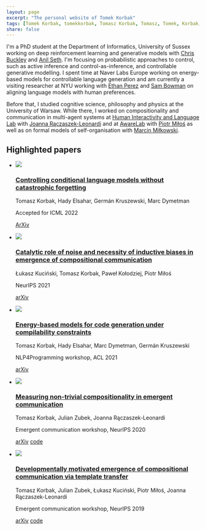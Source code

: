 ```yaml
---
layout: page
excerpt: "The personal website of Tomek Korbak"
tags: [Tomek Korbak, tomekkorbak, Tomasz Korbak, Tomasz, Tomek, Korbak, homepage]
share: false
---
```

I'm a PhD student at the Department of Informatics, University of Sussex working on deep reinforcement learning and generative models with [Chris Buckley](https://scholar.google.co.uk/citations?user=nWuZ0XcAAAAJ&hl=en) and [Anil Seth](https://scholar.google.com/citations?hl=en&user=3eJCZCkAAAAJ). I'm focusing on probabilistic approaches to control, such as active inference and control-as-inference, and controllable generative modelling. I spent time at Naver Labs Europe working on energy-based models for controllable language generation and am currently a visiting researcher at NYU working with [Ethan Perez](https://scholar.google.ca/citations?user=za0-taQAAAAJ&hl=en) and [Sam Bowman](https://scholar.google.com/citations?user=kV9XRxYAAAAJ&hl=en) on aligning language models with human preferences.

Before that, I studied cognitive science, philosophy and physics at the University of Warsaw. While there, I worked on compositionality and communication in multi-agent systems at [Human Interactivity and Language Lab](http://hill.psych.uw.edu.pl) with [Joanna Rączaszek-Leonardi](https://scholar.google.com/citations?user=OPggSAYAAAAJ&hl=pl) and at [AwareLab](https://awarelab.gitlab.io/website/) with [Piotr Miłoś](https://scholar.google.pl/citations?user=Se68XecAAAAJ&hl=pl&oi=ao) as well as on formal models of self-organisation with [Marcin Miłkowski](https://scholar.google.com/citations?user=2UfI6q8AAAAJ&hl=en).

## Highlighted papers
<ul class="collection">

<li>
<div class="thumb">
<a href="https://arxiv.org/abs/2112.00791">
<img src="{{ site.url }}/images/thumbnails/cdpg4.png">
</a>
</div>


<div class="text">
<a href="https://arxiv.org/abs/2112.00791">
<h3>Controlling conditional language models without catastrophic forgetting</h3>
</a>
<p class="authors">Tomasz Korbak, Hady Elsahar, Germán Kruszewski, Marc Dymetman</p>
<p class="venues">Accepted for ICML 2022</p>

<p class="buttons">

<a href="https://arxiv.org/abs/2112.00791" target="_blank">ArXiv</a>

</p>
</div>
</li>

<li>
<div class="thumb">
<a href="https://arxiv.org/abs/2111.06464">
<img src="{{ site.url }}/images/thumbnails/noise.png">
</a>
</div>

<div class="text">
<a href="https://arxiv.org/abs/2111.06464">
<h3>Catalytic role of noise and necessity of inductive biases in emergence of compositional communication</h3>
</a>
<p class="authors">Łukasz Kuciński, Tomasz Korbak, Paweł Kołodziej, Piotr Miłoś</p>
<p class="venues">NeurIPS 2021</p>

<p class="buttons">
<a href="https://arxiv.org/abs/2111.06464" target="_blank">arXiv</a>
</p>
</div>
</li>



<li>
<div class="thumb">
<a href="https://arxiv.org/abs/2106.04985">
<img src="{{ site.url }}/images/thumbnails/code_comp.png">
</a>
</div>

<div class="text">
<a href="https://arxiv.org/abs/2106.04985">
<h3>Energy-based models for code generation under compilability constraints</h3>
</a>
<p class="authors">Tomasz Korbak, Hady Elsahar, Marc Dymetman, Germán Kruszewski</p>
<p class="venues">NLP4Programming workshop, ACL 2021</p>

<p class="buttons">
<a href="https://arxiv.org/abs/2106.04985" target="_blank">arXiv</a>
</p>
</div>
</li>


<li>
<div class="thumb">
<a href="https://arxiv.org/abs/2010.15058">
<img src="{{ site.url }}/images/thumbnails/ntc.png">
</a>
</div>

<div class="text">
<a href="https://arxiv.org/abs/2010.15058">
<h3>Measuring non-trivial compositionality in emergent communication</h3>
</a>
<p class="authors">Tomasz Korbak, Julian Zubek, Joanna Rączaszek-Leonardi</p>
<p class="venues">Emergent communication workshop, NeurIPS 2020</p>

<p class="buttons">
<a href="https://arxiv.org/abs/2010.15058" target="_blank">arXiv</a>
<a href="https://github.com/tomekkorbak/measuring-non-trivial-compositionality" target="_blank">code</a>
</p>
</div>
</li>

<li>
<div class="thumb">
<a href="https://arxiv.org/abs/1910.06079">
<img src="{{ site.url }}/images/thumbnails/template.png">
</a>
</div>

<div class="text">
<a href="https://arxiv.org/abs/1910.06079">
<h3>Developmentally motivated emergence of compositional communication via template transfer</h3>
</a>
<p class="authors">Tomasz Korbak, Julian Zubek, Łukasz Kuciński, Piotr Miłoś, Joanna Rączaszek-Leonardi</p>
<p class="venues">Emergent communication workshop, NeurIPS 2019</p>

<p class="buttons">
<a href="https://arxiv.org/abs/1910.06079" target="_blank">arXiv</a>
<a href="https://github.com/tomekkorbak/compositional-communication-via-template-transfer" target="_blank">code</a>
</p>
</div>
</li>

</ul>